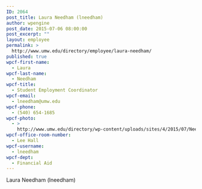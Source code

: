 ```yaml
---
ID: 2064
post_title: Laura Needham (lneedham)
author: wpengine
post_date: 2015-07-06 08:00:00
post_excerpt: ""
layout: employee
permalink: >
  http://www.umw.edu/directory/employee/laura-needham/
published: true
wpcf-first-name:
  - Laura
wpcf-last-name:
  - Needham
wpcf-title:
  - Student Employment Coordinator
wpcf-email:
  - lneedham@umw.edu
wpcf-phone:
  - (540) 654-1685
wpcf-photo:
  - >
    http://www.umw.edu/directory/wp-content/uploads/sites/4/2015/07/Needham_Laura_333.jpg
wpcf-office-room-number:
  - Lee Hall
wpcf-username:
  - lneedham
wpcf-dept:
  - Financial Aid
---
```

Laura Needham (lneedham)